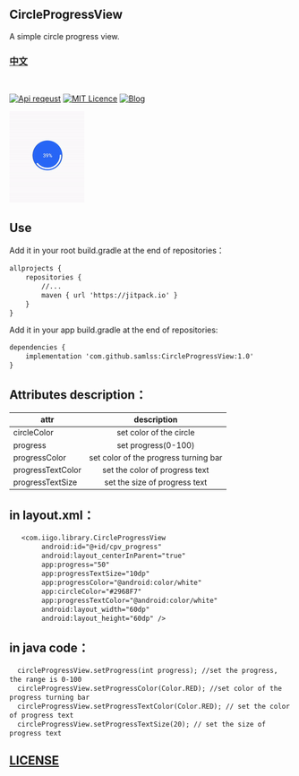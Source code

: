 ## CircleProgressView
A simple circle progress view.


### [中文](https://github.com/samlss/CircleProgressView/blob/master/README-ZH.md) 
<br>

[![Api reqeust](https://img.shields.io/badge/api-1+-green.svg)](https://github.com/samlss/CircleProgressView)  [![MIT Licence](https://badges.frapsoft.com/os/mit/mit.svg?v=103)](https://github.com/samlss/CircleProgressView/blob/master/LICENSE) [![Blog](https://img.shields.io/badge/samlss-blog-orange.svg)](https://blog.csdn.net/Samlss)


![screenshot](https://github.com/samlss/CircleProgressView/blob/master/screenshots/screenshot1.gif)


## Use <br>
Add it in your root build.gradle at the end of repositories：
```
allprojects {
    repositories {
        //...
        maven { url 'https://jitpack.io' }
    }
}
```

Add it in your app build.gradle at the end of repositories:
```
dependencies {
    implementation 'com.github.samlss:CircleProgressView:1.0'
}
```

## Attributes description：

| attr        | description           |
| ------------- |:-------------:|
| circleColor      | set color of the circle |
| progress | set progress(0-100) |
| progressColor | set color of the progress turning bar |
| progressTextColor | set the color of progress text |
| progressTextSize | set the size of progress text |


## in layout.xml：
```
   <com.iigo.library.CircleProgressView
        android:id="@+id/cpv_progress"
        android:layout_centerInParent="true"
        app:progress="50"
        app:progressTextSize="10dp"
        app:progressColor="@android:color/white"
        app:circleColor="#2968F7"
        app:progressTextColor="@android:color/white"
        android:layout_width="60dp"
        android:layout_height="60dp" />
```

## in java code：
```
  circleProgressView.setProgress(int progress); //set the progress, the range is 0-100
  circleProgressView.setProgressColor(Color.RED); //set color of the progress turning bar
  circleProgressView.setProgressTextColor(Color.RED); // set the color of progress text 
  circleProgressView.setProgressTextSize(20); // set the size of progress text
```


## [LICENSE](https://github.com/samlss/CircleProgressView/blob/master/LICENSE)
